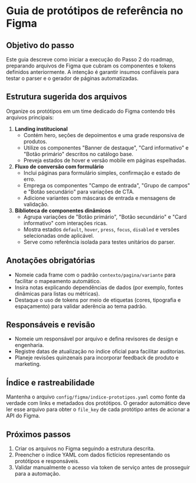 # Guia de protótipos de referência no Figma

## Objetivo do passo
Este guia descreve como iniciar a execução do Passo 2 do roadmap, preparando arquivos de Figma que cubram os componentes e tokens definidos anteriormente. A intenção é garantir insumos confiáveis para testar o parser e o gerador de páginas automatizadas.

## Estrutura sugerida dos arquivos
Organize os protótipos em um time dedicado do Figma contendo três arquivos principais:

1. **Landing institucional**
   - Contém hero, seções de depoimentos e uma grade responsiva de produtos.
   - Utilize os componentes "Banner de destaque", "Card informativo" e "Botão primário" descritos no catálogo base.
   - Preveja estados de hover e versão mobile em páginas espelhadas.
2. **Fluxo de conversão com formulário**
   - Inclui páginas para formulário simples, confirmação e estado de erro.
   - Emprega os componentes "Campo de entrada", "Grupo de campos" e "Botão secundário" para variações de CTA.
   - Adicione variantes com máscaras de entrada e mensagens de validação.
3. **Biblioteca de componentes dinâmicos**
   - Agrupa variações de "Botão primário", "Botão secundário" e "Card informativo" com interações ricas.
   - Mostra estados `default`, `hover`, `press`, `focus`, `disabled` e versões selecionadas onde aplicável.
   - Serve como referência isolada para testes unitários do parser.

## Anotações obrigatórias
- Nomeie cada frame com o padrão `contexto/pagina/variante` para facilitar o mapeamento automático.
- Insira notas explicando dependências de dados (por exemplo, fontes dinâmicas para listas ou métricas).
- Destaque o uso de tokens por meio de etiquetas (cores, tipografia e espaçamento) para validar aderência ao tema padrão.

## Responsáveis e revisão
- Nomeie um responsável por arquivo e defina revisores de design e engenharia.
- Registre datas de atualização no índice oficial para facilitar auditorias.
- Planeje revisões quinzenais para incorporar feedback de produto e marketing.

## Índice e rastreabilidade
Mantenha o arquivo `config/figma/indice-prototipos.yaml` como fonte da verdade com links e metadados dos protótipos. O gerador automático deve ler esse arquivo para obter o `file_key` de cada protótipo antes de acionar a API do Figma.

## Próximos passos
1. Criar os arquivos no Figma seguindo a estrutura descrita.
2. Preencher o índice YAML com dados fictícios representando os protótipos e responsáveis.
3. Validar manualmente o acesso via token de serviço antes de prosseguir para a automação.

